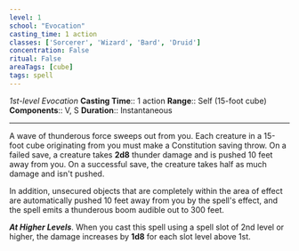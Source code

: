 ```yaml
---
level: 1
school: "Evocation"
casting_time: 1 action
classes: ['Sorcerer', 'Wizard', 'Bard', 'Druid']
concentration: False
ritual: False
areaTags: [cube]
tags: spell
---
```


_1st-level Evocation_
**Casting Time**:: 1 action
**Range**:: Self (15-foot cube)
**Components**:: V, S
**Duration**:: Instantaneous

---

A wave of thunderous force sweeps out from you. Each creature in a 15-foot cube originating from you must make a Constitution saving throw. On a failed save, a creature takes **2d8** thunder damage and is pushed 10 feet away from you. On a successful save, the creature takes half as much damage and isn't pushed.

In addition, unsecured objects that are completely within the area of effect are automatically pushed 10 feet away from you by the spell's effect, and the spell emits a thunderous boom audible out to 300 feet.


**_At Higher Levels_**. When you cast this spell using a spell slot of 2nd level or higher, the damage increases by **1d8** for each slot level above 1st.


